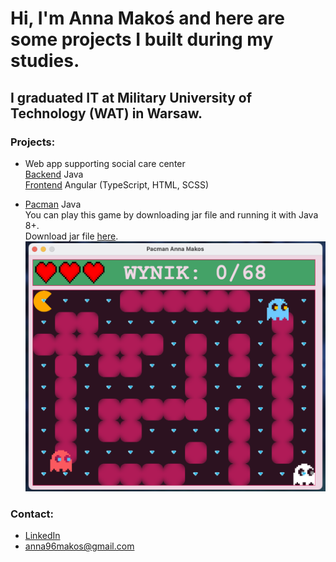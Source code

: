 # Hi, I'm Anna Makoś and here are some projects I built during my studies.

## I graduated IT at Military University of Technology (WAT) in Warsaw.


### Projects:

* Web app supporting social care center
  <br>  [Backend](https://github.com/AnnaMakos/SocialCareAppBack) Java
  <br>  [Frontend](https://github.com/AnnaMakos/SocialCareAppFront) Angular (TypeScript, HTML, SCSS)

* [Pacman](https://github.com/AnnaMakos/Pacman) Java
  <br>  You can play this game by downloading jar file and running it with Java 8+.
  <br>  Download jar file [here](https://github.com/AnnaMakos/Pacman/releases).
  <img src="https://github.com/AnnaMakos/AnnaMakos/blob/main/Images/pacmanScreen.png"/>
  
 
### Contact:
* [LinkedIn](https://www.linkedin.com/in/anna-makos/)
* anna96makos@gmail.com
<!--
**AnnaMakos/AnnaMakos** is a ✨ _special_ ✨ repository because its `README.md` (this file) appears on your GitHub profile.

Here are some ideas to get you started:

- 🔭 I’m currently working on ...
- 🌱 I’m currently learning ...
- 👯 I’m looking to collaborate on ...
- 🤔 I’m looking for help with ...
- 💬 Ask me about ...
- 📫 How to reach me: ...
- 😄 Pronouns: ...
- ⚡ Fun fact: ...
-->
